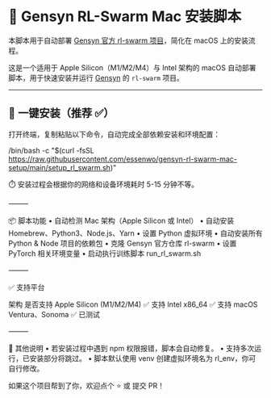 # 🧠 Gensyn RL-Swarm Mac 安装脚本
本脚本用于自动部署 [Gensyn 官方 rl-swarm 项目](https://github.com/gensyn-ai/rl-swarm)，简化在 macOS 上的安装流程。

这是一个适用于 Apple Silicon（M1/M2/M4）与 Intel 架构的 macOS 自动部署脚本，用于快速安装并运行 [Gensyn](https://github.com/gensyn-ai/rl-swarm) 的 `rl-swarm` 项目。

---

## 🚀 一键安装（推荐 ✅）

打开终端，复制粘贴以下命令，自动完成全部依赖安装和环境配置：

/bin/bash -c "$(curl -fsSL https://raw.githubusercontent.com/essenwo/gensyn-rl-swarm-mac-setup/main/setup_rl_swarm.sh)"

⏱️ 安装过程会根据你的网络和设备环境耗时 5-15 分钟不等。

⸻

📦 脚本功能
	•	自动检测 Mac 架构（Apple Silicon 或 Intel）
	•	自动安装 Homebrew、Python3、Node.js、Yarn
	•	设置 Python 虚拟环境
	•	自动安装所有 Python & Node 项目的依赖包
	•	克隆 Gensyn 官方仓库 rl-swarm
	•	设置 PyTorch 相关环境变量
	•	启动执行训练脚本 run_rl_swarm.sh

⸻

✅ 支持平台

架构	是否支持
Apple Silicon (M1/M2/M4)	✅ 支持
Intel x86_64	✅ 支持
macOS Ventura、Sonoma	✅ 已测试



⸻

🧙 其他说明
	•	若安装过程中遇到 npm 权限报错，脚本会自动修复。
	•	支持多次运行，已安装部分将跳过。
	•	脚本默认使用 venv 创建虚拟环境名为 rl_env，你可自行修改。



如果这个项目帮到了你，欢迎点个 ⭐️ 或 提交 PR！



